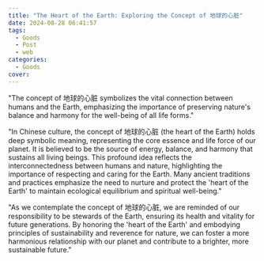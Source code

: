 ```yaml
---
title: "The Heart of the Earth: Exploring the Concept of 地球的心脏"
date: 2024-08-28 06:41:57
tags:
  - Goods
  - Post
  - web
categories:
  - Goods
cover: 
---
```


"The concept of 地球的心脏 symbolizes the vital connection between humans and the Earth, emphasizing the importance of preserving nature's balance and harmony for the well-being of all life forms."

"In Chinese culture, the concept of 地球的心脏 (the heart of the Earth) holds deep symbolic meaning, representing the core essence and life force of our planet. It is believed to be the source of energy, balance, and harmony that sustains all living beings. This profound idea reflects the interconnectedness between humans and nature, highlighting the importance of respecting and caring for the Earth. Many ancient traditions and practices emphasize the need to nurture and protect the 'heart of the Earth' to maintain ecological equilibrium and spiritual well-being."

"As we contemplate the concept of 地球的心脏, we are reminded of our responsibility to be stewards of the Earth, ensuring its health and vitality for future generations. By honoring the 'heart of the Earth' and embodying principles of sustainability and reverence for nature, we can foster a more harmonious relationship with our planet and contribute to a brighter, more sustainable future."
